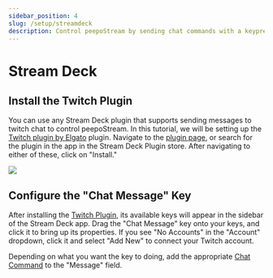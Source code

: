 ```yaml
---
sidebar_position: 4
slug: /setup/streamdeck
description: Control peepoStream by sending chat commands with a keypress
---
```


# Stream Deck

## Install the Twitch Plugin

You can use any Stream Deck plugin that supports sending messages to twitch chat to control peepoStream. In this tutorial, we will be setting up the [Twitch plugin by Elgato](https://apps.elgato.com/plugins/com.elgato.twitch) plugin. Navigate to the [plugin page](https://apps.elgato.com/plugins/com.elgato.twitch), or search for the plugin in the app in the Stream Deck Plugin store. After navigating to either of these, click on "Install."

![](https://cdn.discordapp.com/attachments/1036846058325680148/1071330722972979230/image.png)

## Configure the "Chat Message" Key

After installing the [Twitch Plugin](https://apps.elgato.com/plugins/com.elgato.twitch), its available keys will appear in the sidebar of the Stream Deck app. Drag the "Chat Message" key onto your keys, and click it to bring up its properties. If you see "No Accounts" in the "Account" dropdown, click it and select "Add New" to connect your Twitch account.

Depending on what you want the key to doing, add the appropriate [Chat Command](/docs/Rewards/commands) to the "Message" field.
